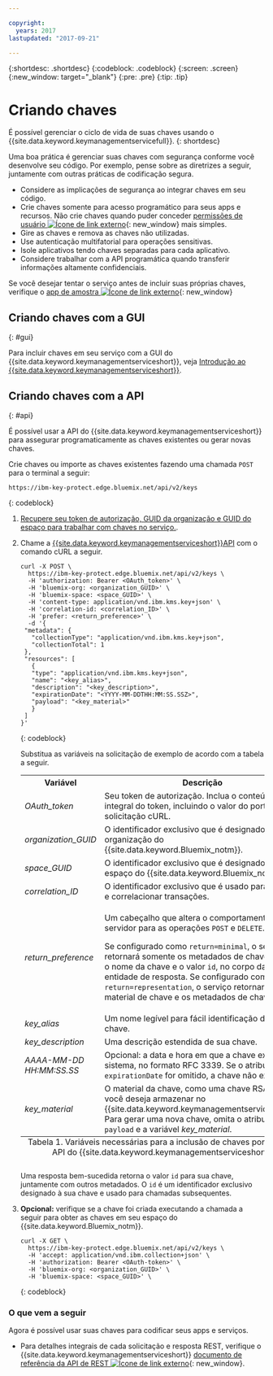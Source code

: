 ```yaml
---

copyright:
  years: 2017
lastupdated: "2017-09-21"

---
```


{:shortdesc: .shortdesc}
{:codeblock: .codeblock}
{:screen: .screen}
{:new_window: target="_blank"}
{:pre: .pre}
{:tip: .tip}

# Criando chaves

É possível gerenciar o ciclo de vida de suas chaves usando o {{site.data.keyword.keymanagementservicefull}}.
{: shortdesc}

Uma boa prática é gerenciar suas chaves com segurança conforme você desenvolve seu código. Por exemplo, pense sobre as diretrizes a seguir, juntamente com outras práticas de codificação segura.

- Considere as implicações de segurança ao integrar chaves em seu código.
- Crie chaves somente para acesso programático para seus apps e recursos. Não crie chaves quando puder conceder [permissões de usuário ![Ícone de link externo](../../icons/launch-glyph.svg "Ícone de link externo")](https://console.bluemix.net/docs/admin/patterns.html#userroles){: new_window} mais simples.
- Gire as chaves e remova as chaves não utilizadas.
- Use autenticação multifatorial para operações sensitivas.
- Isole aplicativos tendo chaves separadas para cada aplicativo.
- Considere trabalhar com a API programática quando transferir informações altamente confidenciais.

Se você desejar tentar o serviço antes de incluir suas próprias chaves, verifique o [app de amostra ![Ícone de link externo](../../icons/launch-glyph.svg "Ícone de link externo")](https://github.com/IBM-Bluemix/key-protect-helloworld-python){: new_window}

## Criando chaves com a GUI
{: #gui}

Para incluir chaves em seu serviço com a GUI do {{site.data.keyword.keymanagementserviceshort}}, veja [Introdução ao {{site.data.keyword.keymanagementserviceshort}}](/docs/services/keymgmt/index.html#addkey).

## Criando chaves com a API
{: #api}

É possível usar a API do {{site.data.keyword.keymanagementserviceshort}} para assegurar programaticamente as chaves existentes ou gerar novas chaves.

Crie chaves ou importe as chaves existentes fazendo uma chamada `POST` para o terminal a seguir:

```
https://ibm-key-protect.edge.bluemix.net/api/v2/keys
```
{: codeblock}

1. [Recupere seu token de autorização, GUID da organização e GUID do espaço para trabalhar com chaves no serviço.](/docs/services/keymgmt/keyprotect_authentication.html).

2. Chame a [{{site.data.keyword.keymanagementserviceshort}}API](https://console.ng.bluemix.net/apidocs/639) com o comando cURL a seguir.

    ```cURL
    curl -X POST \
      https://ibm-key-protect.edge.bluemix.net/api/v2/keys \
      -H 'authorization: Bearer <OAuth_token>' \
      -H 'bluemix-org: <organization_GUID>' \
      -H 'bluemix-space: <space_GUID>' \
      -H 'content-type: application/vnd.ibm.kms.key+json' \
      -H 'correlation-id: <correlation_ID>' \
      -H 'prefer: <return_preference>' \
      -d '{
     "metadata": {
       "collectionType": "application/vnd.ibm.kms.key+json",
       "collectionTotal": 1
     },
     "resources": [
       {
       "type": "application/vnd.ibm.kms.key+json",
       "name": "<key_alias>",
       "description": "<key_description>",
       "expirationDate": "<YYYY-MM-DDTHH:MM:SS.SSZ>",
       "payload": "<key_material>"
       }
     ]
    }'
    ```
    {: codeblock}

    Substitua as variáveis na solicitação de exemplo de acordo com a tabela a seguir.
    <table>
      <tr>
        <th>Variável</th>
        <th>Descrição</th>
      </tr>
      <tr>
        <td><em>OAuth_token</em></td>
        <td>Seu token de autorização. Inclua o conteúdo integral do token, incluindo o valor do portador, na solicitação cURL.</td>
      </tr>
      <tr>
        <td><em>organization_GUID</em></td>
        <td>O identificador exclusivo que é designado à sua organização do {{site.data.keyword.Bluemix_notm}}. </td>
      </tr>
      <tr>
        <td><em>space_GUID</em></td>
        <td>O identificador exclusivo que é designado ao seu espaço do {{site.data.keyword.Bluemix_notm}}.</td>
      </tr>
      <tr>
        <td><em>correlation_ID</em></td>
        <td>O identificador exclusivo que é usado para rastrear e correlacionar transações.</td>
      </tr>
      <tr>
        <td><em>return_preference</em></td>
        <td><p>Um cabeçalho que altera o comportamento do servidor para as operações <code>POST</code> e <code>DELETE</code>.</p><p>Se configurado como <code>return=minimal</code>, o serviço retornará somente os metadados de chave, como o nome da chave e o valor <code>id</code>, no corpo da entidade de resposta. Se configurado como <code>return=representation</code>, o serviço retornará o material de chave e os metadados de chave.</p></td>
      </tr>
      <tr>
        <td><em>key_alias</em></td>
        <td>Um nome legível para fácil identificação de sua chave.</td>
      </tr>
      <tr>
        <td><em>key_description</em></td>
        <td>Uma descrição estendida de sua chave.</td>
      </tr>
      <tr>
        <td><em>AAAA-MM-DD</em><br><em>HH:MM:SS.SS</em></td>
        <td>Opcional: a data e hora em que a chave expira no sistema, no formato RFC 3339. Se o atributo <code>expirationDate</code> for omitido, a chave não expirará. </td>
      </tr>
      <tr>
        <td><em>key_material</em></td>
        <td>O material da chave, como uma chave RSA, que você deseja armazenar no {{site.data.keyword.keymanagementserviceshort}}. Para gerar uma nova chave, omita o atributo <code>payload</code> e a variável <em>key_material</em>.</td>
      </tr>
      <caption style="caption-side:bottom;">Tabela 1. Variáveis necessárias para a inclusão de chaves por meio da API do {{site.data.keyword.keymanagementserviceshort}}</caption>
    </table>

    Uma resposta bem-sucedida retorna o valor `id` para sua chave, juntamente com outros metadados. O `id` é um identificador exclusivo designado à sua chave e usado para chamadas subsequentes.

3. **Opcional:** verifique se a chave foi criada executando a chamada a seguir para obter as chaves em seu espaço do {{site.data.keyword.Bluemix_notm}}.

    ```cURL
    curl -X GET \
      https://ibm-key-protect.edge.bluemix.net/api/v2/keys \
      -H 'accept: application/vnd.ibm.collection+json' \
      -H 'authorization: Bearer <OAuth-token>' \
      -H 'bluemix-org: <organization_GUID>' \
      -H 'bluemix-space: <space_GUID>' \
    ```
    {: codeblock}

### O que vem a seguir

Agora é possível usar suas chaves para codificar seus apps e serviços.

- Para detalhes integrais de cada solicitação e resposta REST, verifique o {{site.data.keyword.keymanagementserviceshort}} [documento de referência da API de REST ![Ícone de link externo](../../icons/launch-glyph.svg "Ícone de link externo")](https://console.ng.bluemix.net/apidocs/639){: new_window}.
